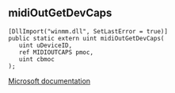 ## midiOutGetDevCaps

```
[DllImport("winmm.dll", SetLastError = true)]
public static extern uint midiOutGetDevCaps(
   uint uDeviceID,
   ref MIDIOUTCAPS pmoc,
   uint cbmoc
);
```

[Microsoft documentation](link_to_documentation)
